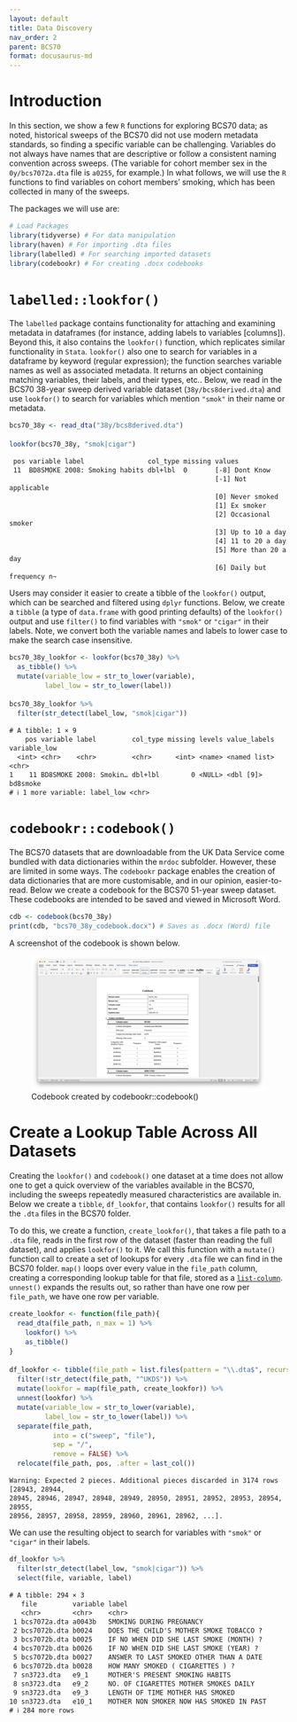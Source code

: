 ```yaml
---
layout: default
title: Data Discovery
nav_order: 2
parent: BCS70
format: docusaurus-md
---
```





# Introduction

In this section, we show a few `R` functions for exploring BCS70 data;
as noted, historical sweeps of the BCS70 did not use modern metadata
standards, so finding a specific variable can be challenging. Variables
do not always have names that are descriptive or follow a consistent
naming convention across sweeps. (The variable for cohort member sex in
the `0y/bcs7072a.dta` file is `a0255`, for example.) In what follows, we
will use the `R` functions to find variables on cohort members’ smoking,
which has been collected in many of the sweeps.

The packages we will use are:

```r
# Load Packages
library(tidyverse) # For data manipulation
library(haven) # For importing .dta files
library(labelled) # For searching imported datasets
library(codebookr) # For creating .docx codebooks
```

# `labelled::lookfor()`

The `labelled` package contains functionality for attaching and
examining metadata in dataframes (for instance, adding labels to
variables \[columns\]). Beyond this, it also contains the `lookfor()`
function, which replicates similar functionality in `Stata`. `lookfor()`
also one to search for variables in a dataframe by keyword (regular
expression); the function searches variable names as well as associated
metadata. It returns an object containing matching variables, their
labels, and their types, etc.. Below, we read in the BCS70 38-year sweep
derived variable dataset (`38y/bcs8derived.dta`) and use `lookfor()` to
search for variables which mention `"smok"` in their name or metadata.

```r
bcs70_38y <- read_dta("38y/bcs8derived.dta")

lookfor(bcs70_38y, "smok|cigar")
```

``` text
 pos variable label                col_type missing values                    
 11  BD8SMOKE 2008: Smoking habits dbl+lbl  0       [-8] Dont Know            
                                                    [-1] Not applicable       
                                                    [0] Never smoked          
                                                    [1] Ex smoker             
                                                    [2] Occasional smoker     
                                                    [3] Up to 10 a day        
                                                    [4] 11 to 20 a day        
                                                    [5] More than 20 a day    
                                                    [6] Daily but frequency n~
```

Users may consider it easier to create a tibble of the `lookfor()`
output, which can be searched and filtered using `dplyr` functions.
Below, we create a `tibble` (a type of `data.frame` with good printing
defaults) of the `lookfor()` output and use `filter()` to find variables
with `"smok"` or `"cigar"` in their labels. Note, we convert both the
variable names and labels to lower case to make the search case
insensitive.

```r
bcs70_38y_lookfor <- lookfor(bcs70_38y) %>%
  as_tibble() %>%
  mutate(variable_low = str_to_lower(variable),
         label_low = str_to_lower(label))

bcs70_38y_lookfor %>%
  filter(str_detect(label_low, "smok|cigar"))
```

``` text
# A tibble: 1 × 9
    pos variable label         col_type missing levels value_labels variable_low
  <int> <chr>    <chr>         <chr>      <int> <name> <named list> <chr>       
1    11 BD8SMOKE 2008: Smokin… dbl+lbl        0 <NULL> <dbl [9]>    bd8smoke    
# ℹ 1 more variable: label_low <chr>
```

# `codebookr::codebook()`

The BCS70 datasets that are downloadable from the UK Data Service come
bundled with data dictionaries within the `mrdoc` subfolder. However,
these are limited in some ways. The `codebookr` package enables the
creation of data dictionaries that are more customisable, and in our
opinion, easier-to-read. Below we create a codebook for the BCS70
51-year sweep dataset. These codebooks are intended to be saved and
viewed in Microsoft Word.

```r
cdb <- codebook(bcs70_38y)
print(cdb, "bcs70_38y_codebook.docx") # Saves as .docx (Word) file
```

A screenshot of the codebook is shown below.

<figure>
<img src="../images/bcs70-data_discovery.png"
alt="Codebook created by codebookr::codebook()" />
<figcaption aria-hidden="true">Codebook created by
codebookr::codebook()</figcaption>
</figure>

# Create a Lookup Table Across All Datasets

Creating the `lookfor()` and `codebook()` one dataset at a time does not
allow one to get a quick overview of the variables available in the
BCS70, including the sweeps repeatedly measured characteristics are
available in. Below we create a `tibble`, `df_lookfor`, that contains
`lookfor()` results for all the `.dta` files in the BCS70 folder.

To do this, we create a function, `create_lookfor()`, that takes a file
path to a `.dta` file, reads in the first row of the dataset (faster
than reading the full dataset), and applies `lookfor()` to it. We call
this function with a `mutate()` function call to create a set of lookups
for every `.dta` file we can find in the BCS70 folder. `map()` loops
over every value in the `file_path` column, creating a corresponding
lookup table for that file, stored as a
[`list-column`](https://r4ds.hadley.nz/rectangling.html#list-columns).
`unnest()` expands the results out, so rather than have one row per
`file_path`, we have one row per variable.

```r
create_lookfor <- function(file_path){
  read_dta(file_path, n_max = 1) %>%
    lookfor() %>%
    as_tibble()
}

df_lookfor <- tibble(file_path = list.files(pattern = "\\.dta$", recursive = TRUE)) %>%
  filter(!str_detect(file_path, "^UKDS")) %>%
  mutate(lookfor = map(file_path, create_lookfor)) %>%
  unnest(lookfor) %>%
  mutate(variable_low = str_to_lower(variable),
         label_low = str_to_lower(label)) %>%
  separate(file_path, 
           into = c("sweep", "file"), 
           sep = "/", 
           remove = FALSE) %>% 
  relocate(file_path, pos, .after = last_col())
```

``` text
Warning: Expected 2 pieces. Additional pieces discarded in 3174 rows [28943, 28944,
28945, 28946, 28947, 28948, 28949, 28950, 28951, 28952, 28953, 28954, 28955,
28956, 28957, 28958, 28959, 28960, 28961, 28962, ...].
```

We can use the resulting object to search for variables with `"smok"` or
`"cigar"` in their labels.

```r
df_lookfor %>%
  filter(str_detect(label_low, "smok|cigar")) %>%
  select(file, variable, label)
```

``` text
# A tibble: 294 × 3
   file         variable label                                   
   <chr>        <chr>    <chr>                                   
 1 bcs7072a.dta a0043b   SMOKING DURING PREGNANCY                
 2 bcs7072b.dta b0024    DOES THE CHILD'S MOTHER SMOKE TOBACCO ? 
 3 bcs7072b.dta b0025    IF NO WHEN DID SHE LAST SMOKE (MONTH) ? 
 4 bcs7072b.dta b0026    IF NO WHEN DID SHE LAST SMOKE (YEAR) ?  
 5 bcs7072b.dta b0027    ANSWER TO LAST SMOKED OTHER THAN A DATE 
 6 bcs7072b.dta b0028    HOW MANY SMOKED ( CIGARETTES ) ?        
 7 sn3723.dta   e9_1     MOTHER'S PRESENT SMOKING HABITS         
 8 sn3723.dta   e9_2     NO. OF CIGARETTES MOTHER SMOKES DAILY   
 9 sn3723.dta   e9_3     LENGTH OF TIME MOTHER HAS SMOKED        
10 sn3723.dta   e10_1    MOTHER NON SMOKER NOW HAS SMOKED IN PAST
# ℹ 284 more rows
```
